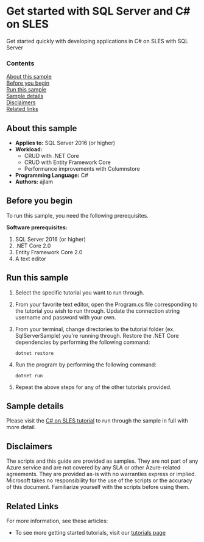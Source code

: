 # Get started with SQL Server and C# on SLES

Get started quickly with developing applications in C# on SLES with SQL Server


### Contents

[About this sample](#about-this-sample)<br/>
[Before you begin](#before-you-begin)<br/>
[Run this sample](#run-this-sample)<br/>
[Sample details](#sample-details)<br/>
[Disclaimers](#disclaimers)<br/>
[Related links](#related-links)<br/>


<a name=about-this-sample></a>

## About this sample

- **Applies to:** SQL Server 2016 (or higher)
- **Workload:**
    - CRUD with .NET Core
    - CRUD with Entity Framework Core
    - Performance improvements with Columnstore
- **Programming Language:** C#
- **Authors:** ajlam

<a name=before-you-begin></a>

## Before you begin

To run this sample, you need the following prerequisites.

**Software prerequisites:**

1. SQL Server 2016 (or higher)
2. .NET Core 2.0
3. Entity Framework Core 2.0
4. A text editor

## Run this sample

1. Select the specific tutorial you want to run through.

2. From your favorite text editor, open the Program.cs file corresponding to the tutorial you wish to run through. Update the connection string username and password with your own.

3. From your terminal, change directories to the tutorial folder (ex. SqlServerSample) you're running through. Restore the .NET Core dependencies by performing the following command:

    ```
    dotnet restore
    ```

4. Run the program by performing the following command:

    ```
    dotnet run
    ```

5. Repeat the above steps for any of the other tutorials provided.

<a name=sample-details></a>

## Sample details

Please visit the [C# on SLES tutorial](https://www.microsoft.com/en-us/sql-server/developer-get-started/csharp/sles/) to run through the sample in full with more detail.

<a name=disclaimers></a>

## Disclaimers
The scripts and this guide are provided as samples. They are not part of any Azure service and are not covered by any SLA or other Azure-related agreements. They are provided as-is with no warranties express or implied. Microsoft takes no responsibility for the use of the scripts or the accuracy of this document. Familiarize yourself with the scripts before using them.

<a name=related-links></a>

## Related Links

For more information, see these articles:
* To see more getting started tutorials, visit our [tutorials page](https://www.microsoft.com/en-us/sql-server/developer-get-started/)